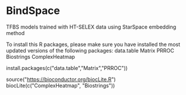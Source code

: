 # BindSpace
TFBS models trained with HT-SELEX data using StarSpace embedding method

To install this R packages, please make sure you have installed the most updated versions of the following packages:
data.table
Matrix
PRROC
Biostrings
ComplexHeatmap

install.packages(c("data.table","Matrix","PRROC"))

source("https://bioconductor.org/biocLite.R")
biocLite(c("ComplexHeatmap", "Biostrings"))


